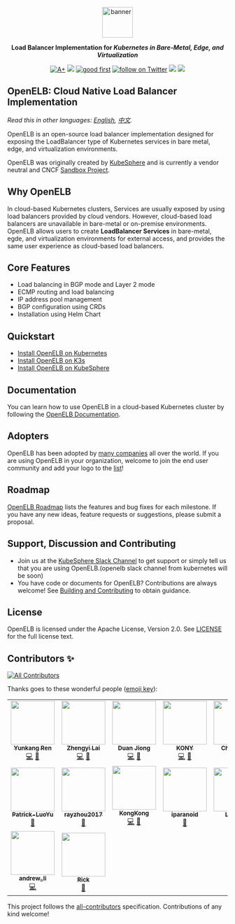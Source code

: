 <p align="center">
<a href="https://openelb.github.io/"><img src="docs/logo/openelb-vertical.svg" alt="banner" width="70px"></a>
</p>

<p align="center">
<b>Load Balancer Implementation for <i>Kubernetes in Bare-Metal, Edge, and Virtualization</i></b>
</p>

<p align=center>
<a href="https://goreportcard.com/report/github.com/openelb/openelb"><img src="https://goreportcard.com/badge/github.com/openelb/openelb" alt="A+"></a>
<a href="https://hub.docker.com/r/kubesphere/openelb"><img src="https://img.shields.io/docker/pulls/kubesphere/openelb"></a>
<a href="https://github.com/openelb/openelb/issues?q=is%3Aissue+is%3Aopen+label%3A%22good+first+issue%22"><img src="https://img.shields.io/github/issues/openelb/openelb/good%20first%20issue.svg" alt="good first"></a>
<a href="https://twitter.com/intent/follow?screen_name=KubeSphere"><img src="https://img.shields.io/twitter/follow/KubeSphere?style=social" alt="follow on Twitter"></a>
<a href="https://join.slack.com/t/kubesphere/shared_invite/enQtNTE3MDIxNzUxNzQ0LTZkNTdkYWNiYTVkMTM5ZThhODY1MjAyZmVlYWEwZmQ3ODQ1NmM1MGVkNWEzZTRhNzk0MzM5MmY4NDc3ZWVhMjE"><img src="https://img.shields.io/badge/Slack-600%2B-blueviolet?logo=slack&amp;logoColor=white"></a>
<a href="https://www.youtube.com/channel/UCyTdUQUYjf7XLjxECx63Hpw"><img src="https://img.shields.io/youtube/channel/subscribers/UCyTdUQUYjf7XLjxECx63Hpw?style=social"></a>
</p>

## OpenELB: Cloud Native Load Balancer Implementation

_Read this in other languages: [English](README.md), [中文](README_zh.md)._

OpenELB is an open-source load balancer implementation designed for exposing the LoadBalancer type of Kubernetes services in bare metal, edge, and virtualization environments.

OpenELB was originally created by [KubeSphere](https://kubesphere.io) and is currently a vendor neutral and CNCF [Sandbox Project](https://www.cncf.io/sandbox-projects/).

## Why OpenELB

In cloud-based Kubernetes clusters, Services are usually exposed by using load balancers provided by cloud vendors. However, cloud-based load balancers are unavailable in bare-metal or on-premise environments. OpenELB allows users to create **LoadBalancer Services** in bare-metal, egde, and virtualization environments for external access, and provides the same user experience as cloud-based load balancers.

## Core Features

- Load balancing in BGP mode and Layer 2 mode
- ECMP routing and load balancing
- IP address pool management
- BGP configuration using CRDs
- Installation using Helm Chart

## Quickstart

- [Install OpenELB on Kubernetes](https://openelb.github.io/docs/getting-started/installation/install-openelb-on-kubernetes/)
- [Install OpenELB on K3s](https://openelb.github.io/docs/getting-started/installation/install-openelb-on-k3s/)
- [Install OpenELB on KubeSphere](https://openelb.github.io/docs/getting-started/installation/install-openelb-on-kubesphere/)

## Documentation

You can learn how to use OpenELB in a cloud-based Kubernetes cluster by following the [OpenELB Documentation](https://openelb.github.io/docs/).

## Adopters

OpenELB has been adopted by [many companies](./ADOPTERS.md) all over the world. If you are using OpenELB in your organization, welcome to join the end user community and add your logo to the [list](./ADOPTERS.md)!

## Roadmap

[OpenELB Roadmap](docs/roadmap.md) lists the features and bug fixes for each milestone. If you have any new ideas, feature requests or suggestions, please submit a proposal.

## Support, Discussion and Contributing

- Join us at the [KubeSphere Slack Channel](https://kubesphere.slack.com/join/shared_invite/enQtNTE3MDIxNzUxNzQ0LTZkNTdkYWNiYTVkMTM5ZThhODY1MjAyZmVlYWEwZmQ3ODQ1NmM1MGVkNWEzZTRhNzk0MzM5MmY4NDc3ZWVhMjE#/) to get support or simply tell us that you are using OpenELB.(openelb slack channel from kubernetes will be soon)
- You have code or documents for OpenELB? Contributions are always welcome! See [Building and Contributing](https://openelb.github.io/docs/building-and-contributing/) to obtain guidance.

## License

OpenELB is licensed under the Apache License, Version 2.0. See [LICENSE](./LICENSE) for the full license text.

## Contributors ✨

<!-- ALL-CONTRIBUTORS-BADGE:START - Do not remove or modify this section -->

[![All Contributors](https://img.shields.io/badge/all_contributors-16-orange.svg?style=flat-square)](#contributors-)

<!-- ALL-CONTRIBUTORS-BADGE:END -->

Thanks goes to these wonderful people ([emoji key](https://allcontributors.org/docs/en/emoji-key)):

<!-- ALL-CONTRIBUTORS-LIST:START - Do not remove or modify this section -->
<!-- prettier-ignore-start -->
<!-- markdownlint-disable -->
<table>
  <tr>
    <td align="center"><a href="https://github.com/renyunkang"><img src="https://avatars.githubusercontent.com/u/33660223?v=4?s=100" width="100px;" alt=""/><br /><sub><b>Yunkang Ren</b></sub></a><br /><a href="https://github.com/openelb/openelb/commits?author=renyunkang" title="Code">💻</a> <a href="https://github.com/openelb/openelb/commits?author=renyunkang" title="Documentation">📖</a></td>
    <td align="center"><a href="https://github.com/zheng1"><img src="https://avatars.githubusercontent.com/u/4156721?v=4?s=100" width="100px;" alt=""/><br /><sub><b>Zhengyi Lai</b></sub></a><br /><a href="https://github.com/openelb/openelb/commits?author=zheng1" title="Code">💻</a> <a href="https://github.com/openelb/openelb/commits?author=zheng1" title="Documentation">📖</a></td>
    <td align="center"><a href="https://github.com/duanjiong"><img src="https://avatars.githubusercontent.com/u/3678855?v=4?s=100" width="100px;" alt=""/><br /><sub><b>Duan Jiong</b></sub></a><br /><a href="https://github.com/openelb/openelb/commits?author=duanjiong" title="Code">💻</a> <a href="https://github.com/openelb/openelb/commits?author=duanjiong" title="Documentation">📖</a></td>
    <td align="center"><a href="https://github.com/KONY128"><img src="https://avatars.githubusercontent.com/u/41882659?v=4?s=100" width="100px;" alt=""/><br /><sub><b>KONY</b></sub></a><br /><a href="https://github.com/openelb/openelb/commits?author=KONY128" title="Code">💻</a> <a href="https://github.com/openelb/openelb/commits?author=KONY128" title="Documentation">📖</a></td>
    <td align="center"><a href="https://github.com/chaunceyjiang"><img src="https://avatars.githubusercontent.com/u/17962021?v=4?s=100" width="100px;" alt=""/><br /><sub><b>Chauncey</b></sub></a><br /><a href="https://github.com/openelb/openelb/commits?author=chaunceyjiang" title="Code">💻</a> <a href="https://github.com/openelb/openelb/commits?author=chaunceyjiang" title="Documentation">📖</a></td>
    <td align="center"><a href="https://feynmanzhou.github.io/"><img src="https://avatars.githubusercontent.com/u/40452856?v=4?s=100" width="100px;" alt=""/><br /><sub><b>pengfei</b></sub></a><br /><a href="https://github.com/openelb/openelb/commits?author=FeynmanZhou" title="Documentation">📖</a></td>
    <td align="center"><a href="https://liangyuanpeng.com/"><img src="https://avatars.githubusercontent.com/u/28711504?v=4?s=100" width="100px;" alt=""/><br /><sub><b>Lan</b></sub></a><br /><a href="https://github.com/openelb/openelb/commits?author=liangyuanpeng" title="Documentation">📖</a></td>
  </tr>
  <tr>
    <td align="center"><a href="https://github.com/Patrick-LuoYu"><img src="https://avatars.githubusercontent.com/u/76198553?v=4?s=100" width="100px;" alt=""/><br /><sub><b>Patrick-LuoYu</b></sub></a><br /><a href="https://github.com/openelb/openelb/commits?author=Patrick-LuoYu" title="Documentation">📖</a></td>
    <td align="center"><a href="https://kubesphere.io/"><img src="https://avatars.githubusercontent.com/u/28859385?v=4?s=100" width="100px;" alt=""/><br /><sub><b>rayzhou2017</b></sub></a><br /><a href="https://github.com/openelb/openelb/commits?author=rayzhou2017" title="Documentation">📖</a></td>
    <td align="center"><a href="https://github.com/k0ngk0ng"><img src="https://avatars.githubusercontent.com/u/11732174?v=4?s=100" width="100px;" alt=""/><br /><sub><b>KongKong</b></sub></a><br /><a href="https://github.com/openelb/openelb/commits?author=k0ngk0ng" title="Code">💻</a> <a href="https://github.com/openelb/openelb/commits?author=k0ngk0ng" title="Documentation">📖</a></td>
    <td align="center"><a href="https://github.com/iparanoid"><img src="https://avatars.githubusercontent.com/u/6026988?v=4?s=100" width="100px;" alt=""/><br /><sub><b>iparanoid</b></sub></a><br /><a href="https://github.com/openelb/openelb/commits?author=iparanoid" title="Documentation">📖</a></td>
    <td align="center"><a href="https://github.com/GeorgeGuo2018"><img src="https://avatars.githubusercontent.com/u/3407226?v=4?s=100" width="100px;" alt=""/><br /><sub><b>Lutzow</b></sub></a><br /><a href="https://github.com/openelb/openelb/commits?author=GeorgeGuo2018" title="Documentation">📖</a></td>
    <td align="center"><a href="https://juejin.cn/user/800100194726088/posts"><img src="https://avatars.githubusercontent.com/u/7127874?v=4?s=100" width="100px;" alt=""/><br /><sub><b>Money Liu</b></sub></a><br /><a href="https://github.com/openelb/openelb/commits?author=lx1036" title="Code">💻</a></td>
    <td align="center"><a href="https://www.linkedin.com/in/sherlock-xu/"><img src="https://avatars.githubusercontent.com/u/65327072?v=4?s=100" width="100px;" alt=""/><br /><sub><b>Sherlock</b></sub></a><br /><a href="https://github.com/openelb/openelb/commits?author=Sherlock113" title="Documentation">📖</a></td>
  </tr>
  <tr>
    <td align="center"><a href="https://github.com/xyz-li"><img src="https://avatars.githubusercontent.com/u/6263928?v=4?s=100" width="100px;" alt=""/><br /><sub><b>andrew_li</b></sub></a><br /><a href="https://github.com/openelb/openelb/commits?author=xyz-li" title="Code">💻</a></td>
    <td align="center"><a href="https://linuxsuren.github.io/open-source-best-practice/"><img src="https://avatars.githubusercontent.com/u/1450685?v=4?s=100" width="100px;" alt=""/><br /><sub><b>Rick</b></sub></a><br /><a href="https://github.com/openelb/openelb/commits?author=LinuxSuRen" title="Documentation">📖</a></td>
  </tr>
</table>

<!-- markdownlint-restore -->
<!-- prettier-ignore-end -->

<!-- ALL-CONTRIBUTORS-LIST:END -->

This project follows the [all-contributors](https://github.com/all-contributors/all-contributors) specification. Contributions of any kind welcome!
